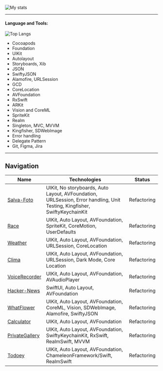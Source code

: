 
![My stats](https://github-profile-summary-cards.vercel.app/api/cards/profile-details?username=ListopadovArt&theme=solarized_dark)


---
#### Language and Tools:
![Top Langs](https://github-readme-stats.vercel.app/api/top-langs/?username=ListopadovArt&layout=compact)
+ Cocoapods
+ Foundation
+ UIKit
+ Autolayout
+ Storyboards, Xib
+ JSON
+ SwiftyJSON
+ Alamofire, URLSession
+ GCD
+ CoreLocation
+ AVFoundation
+ RxSwift
+ ARKit
+ Vision and CoreML
+ SpriteKit
+ Realm
+ Singleton, MVC, MVVM
+ Kingfisher, SDWebImage
+ Error handling
+ Delegate Pattern
+ Git, Figma, Jira
---

## Navigation
| Name | Technologies | Status |
| ---- | ------------ | ------ |
|[Salva-Foto](https://github.com/ListopadovArt/Salva-Foto) | UIKit, No storyboards, Auto Layout, AVFoundation, URLSession, Error handling, Unit Testing, Kingfisher, SwiftyKeychainKit | Refactoring |
|[Race](https://github.com/ListopadovArt/Race) | UIKit, Auto Layout, AVFoundation, SpriteKit, CoreMotion, UserDefaults | Refactoring |
|[Weather](https://github.com/ListopadovArt/Weather) | UIKit, Auto Layout, AVFoundation, URLSession, CoreLocation | Refactoring |
|[Clima](https://github.com/ListopadovArt/Clima) | UIKit, Auto Layout, AVFoundation, URLSession, Dark Mode, Core Location | Refactoring |
|[VoiceRecorder](https://github.com/ListopadovArt/VoiceRecorder) | UIKit, Auto Layout, AVFoundation, AVAudioPlayer | Refactoring |
|[Hacker-News](https://github.com/ListopadovArt/Hacker-News) | SwiftUI, Auto Layout, AVFoundation    | Refactoring |
|[WhatFlower](https://github.com/ListopadovArt/WhatFlower) | UIKit, Auto Layout, AVFoundation, CoreML, Vision, SDWebImage, Alamofire, SwiftyJSON | Refactoring |
|[Calculator](https://github.com/ListopadovArt/Calculator) | UIKit, Auto Layout, AVFoundation | Refactoring |
|[PrivateGallery](https://github.com/ListopadovArt/PrivateGallery) | UIKit, Auto Layout, AVFoundation, SwiftyKeychainKit, RxSwift, RealmSwift, MVVM | Refactoring |
|[Todoey](https://github.com/ListopadovArt/Todoey) | UIKit, Auto Layout, AVFoundation, ChameleonFramework/Swift, RealmSwift | Refactoring |
